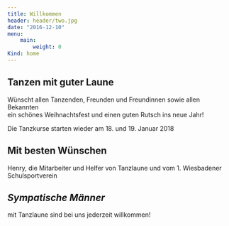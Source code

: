 ```yaml
---
title: Willkommen
header: header/two.jpg
date: "2016-12-10"
menu:
    main:
        weight: 0
Kind: home
---
```


## Tanzen mit guter Laune

Wünscht allen Tanzenden, Freunden und Freundinnen sowie allen Bekannten  
ein schönes Weihnachtsfest und einen guten Rutsch ins neue Jahr!  

Die Tanzkurse starten wieder am 18. und 19. Januar 2018

## Mit besten Wünschen
Henry, die Mitarbeiter und Helfer von Tanzlaune und vom 1. Wiesbadener Schulsportverein

## *Sympatische Männer*  
mit Tanzlaune sind bei uns jederzeit willkommen!
